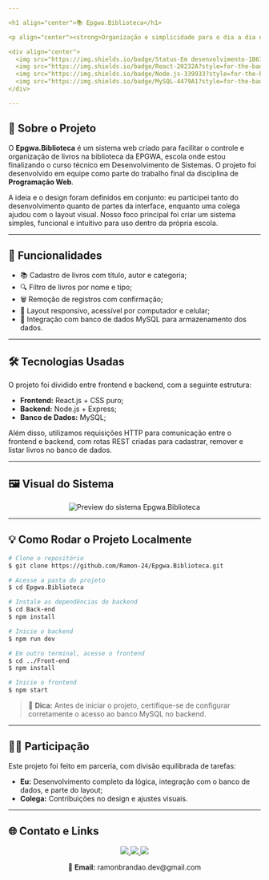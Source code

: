 ```yaml
---

<h1 align="center">📚 Epgwa.Biblioteca</h1>

<p align="center"><strong>Organização e simplicidade para o dia a dia escolar</strong></p>

<div align="center">
  <img src="https://img.shields.io/badge/Status-Em desenvolvimento-1B67A4?style=for-the-badge&logo=bookstack&logoColor=white"/>
  <img src="https://img.shields.io/badge/React-20232A?style=for-the-badge&logo=react&logoColor=61DAFB"/>
  <img src="https://img.shields.io/badge/Node.js-339933?style=for-the-badge&logo=nodedotjs&logoColor=white"/>
  <img src="https://img.shields.io/badge/MySQL-4479A1?style=for-the-badge&logo=mysql&logoColor=white"/>
</div>

---
```


## 🧾 Sobre o Projeto

O **Epgwa.Biblioteca** é um sistema web criado para facilitar o controle e organização de livros na biblioteca da EPGWA, escola onde estou finalizando o curso técnico em Desenvolvimento de Sistemas. O projeto foi desenvolvido em equipe como parte do trabalho final da disciplina de **Programação Web**.

A ideia e o design foram definidos em conjunto: eu participei tanto do desenvolvimento quanto de partes da interface, enquanto uma colega ajudou com o layout visual. Nosso foco principal foi criar um sistema simples, funcional e intuitivo para uso dentro da própria escola.

---

## 🚀 Funcionalidades

* 📚 Cadastro de livros com título, autor e categoria;
* 🔍 Filtro de livros por nome e tipo;
* 🗑️ Remoção de registros com confirmação;
* 📱 Layout responsivo, acessível por computador e celular;
* 📀 Integração com banco de dados MySQL para armazenamento dos dados.

---

## 🛠️ Tecnologias Usadas

O projeto foi dividido entre frontend e backend, com a seguinte estrutura:

* **Frontend:** React.js + CSS puro;
* **Backend:** Node.js + Express;
* **Banco de Dados:** MySQL;

Além disso, utilizamos requisições HTTP para comunicação entre o frontend e backend, com rotas REST criadas para cadastrar, remover e listar livros no banco de dados.

---

## 🖼️ Visual do Sistema

<div align="center">
  <img src="https://via.placeholder.com/900x450.png?text=Epgwa.Biblioteca+-+Preview+do+Sistema" alt="Preview do sistema Epgwa.Biblioteca"/>
</div>

---

## 💡 Como Rodar o Projeto Localmente

```bash
# Clone o repositório
$ git clone https://github.com/Ramon-24/Epgwa.Biblioteca.git

# Acesse a pasta do projeto
$ cd Epgwa.Biblioteca

# Instale as dependências do backend
$ cd Back-end
$ npm install

# Inicie o backend
$ npm run dev

# Em outro terminal, acesse o frontend
$ cd ../Front-end
$ npm install

# Inicie o frontend
$ npm start

```

> 📢 **Dica:** Antes de iniciar o projeto, certifique-se de configurar corretamente o acesso ao banco MySQL no backend.

---

## 👨‍💼 Participação

Este projeto foi feito em parceria, com divisão equilibrada de tarefas:

* **Eu:** Desenvolvimento completo da lógica, integração com o banco de dados, e parte do layout;
* **Colega:** Contribuições no design e ajustes visuais.

---


## 🌐 Contato e Links

<p align="center">
  <a href="https://github.com/Ramon-24">
    <img src="https://img.shields.io/badge/GitHub-1B67A4?style=for-the-badge&logo=github&logoColor=white"/>
  </a>
  <a href="https://www.linkedin.com/in/seu-perfil">
    <img src="https://img.shields.io/badge/LinkedIn-0A66C2?style=for-the-badge&logo=linkedin&logoColor=white"/>
  </a>
  <a href="https://seuportfólio.com">
    <img src="https://img.shields.io/badge/Portfólio-1B67A4?style=for-the-badge&logo=google-chrome&logoColor=white"/>
  </a>
</p>

<p align="center">
  📩 <strong>Email:</strong> ramonbrandao.dev@gmail.com
</p>
